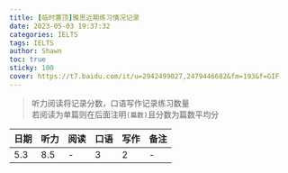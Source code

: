 ```yaml
---
title: [临时置顶]雅思近期练习情况记录
date: 2023-05-03 19:37:32
categories: IELTS
tags: IELTS
author: Shawn
toc: true
sticky: 100
cover: https://t7.baidu.com/it/u=2942499027,2479446682&fm=193&f=GIF
---
```


>听力阅读将记录分数，口语写作记录练习数量</br>若阅读为单篇则在后面注明`(篇数)`且分数为篇数平均分

| 日期 | 听力 | 阅读 | 口语 | 写作 | 备注 |
| --- | --- | --- | --- | --- | --- |
| 5.3 | 8.5 | - | 3 | 2 | - |
